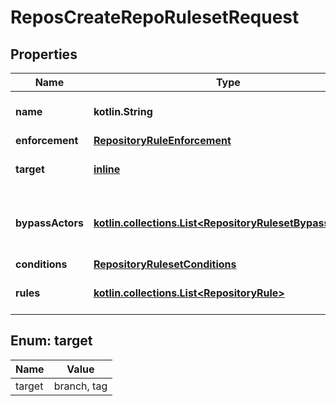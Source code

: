 
# ReposCreateRepoRulesetRequest

## Properties
Name | Type | Description | Notes
------------ | ------------- | ------------- | -------------
**name** | **kotlin.String** | The name of the ruleset. | 
**enforcement** | [**RepositoryRuleEnforcement**](RepositoryRuleEnforcement.md) |  | 
**target** | [**inline**](#Target) | The target of the ruleset. |  [optional]
**bypassActors** | [**kotlin.collections.List&lt;RepositoryRulesetBypassActor&gt;**](RepositoryRulesetBypassActor.md) | The actors that can bypass the rules in this ruleset |  [optional]
**conditions** | [**RepositoryRulesetConditions**](RepositoryRulesetConditions.md) |  |  [optional]
**rules** | [**kotlin.collections.List&lt;RepositoryRule&gt;**](RepositoryRule.md) | An array of rules within the ruleset. |  [optional]


<a id="Target"></a>
## Enum: target
Name | Value
---- | -----
target | branch, tag



